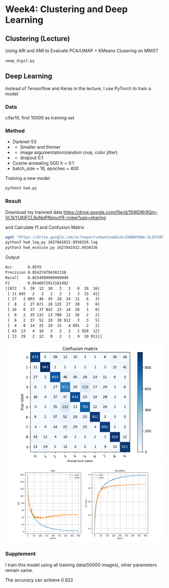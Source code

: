 # Week4: Clustering and Deep Learning

## Clustering (Lecture)

Using ARI and AMI to Evaluate PCA/UMAP + KMeans Clusering on MNIST 

`umap_digit.py` 

## Deep Learning

Instead of Tensorflow and Keras in the lecture,
I use PyTorch to train a model

### Data

cifar10, first 10000 as training set

### Method

* Darknet-53 
* + Smaller and thinner
* + image argumentation(random crop, color jitter)
* + dropout 0.1
* Cosine annealing SGD lr = 0.1
* batch_size = 16, epoches = 400

Training a new model

``` bash
python3 hw4.py
```

### Result

Download my trainned data https://drive.google.com/file/d/15WD8h9Qm-VL1kYUKlFCL8oNqPNqnuYR-/view?usp=sharing

and Calculate f1 and Confusion Matrix

``` bash
wget "https://drive.google.com/uc?export=download&id=15WD8h9Qm-VL1kYUKlFCL8oNqPNqnuYR-" -O 1627841832.8930326.pth
python3 hw4_log.py 1627841832.8930326.log
python3 hw4_evalute.py 1627841832.8930326
```

Output

``` txt
Acc       0.8555
Precision 0.854274794381158
Recall    0.8554999999999999
F1        0.8546072913161492
[[872   5  39  13  10   3   3   8  30  16]
 [ 11 945   2   2   2   2   1   3  15  41]
 [ 27   2 803  46  45  28  24  11   6   3]
 [  8   2  27 671  28 115  27  20   3   8]
 [ 16   0  37  37 842  23  14  28   1   0]
 [  0   2  35 132  13 780  12  26   2   2]
 [  6   2  37  52  28  20 912   3   3   5]
 [  4   0  14  25  29  25   4 891   2   2]
 [ 43  13   4  10   3   2   2   1 928  12]
 [ 13  29   2  12   0   2   1   9  10 911]]
```

![Confusion Matrix](https://raw.githubusercontent.com/linnil1/1101BioMedDataMining/main/hw4/1627841832.8930326.confusion_matrix.png)
![Loss and acc](https://raw.githubusercontent.com/linnil1/1101BioMedDataMining/main/hw4/1627841832.8930326.log.png)

### Supplement

I train this model using all training data(50000 images), other parameters remain same.

The accuracy can achieve 0.922
